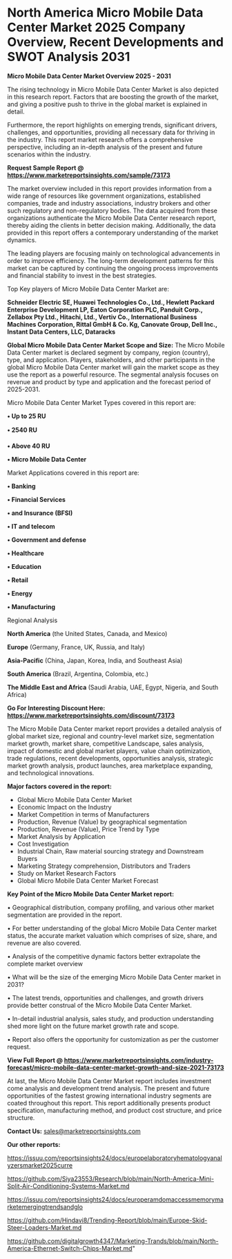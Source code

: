 # North America Micro Mobile Data Center Market 2025 Company Overview, Recent Developments and SWOT Analysis 2031

<Strong> Micro Mobile Data Center Market Overview 2025 - 2031</strong>

The rising technology in Micro Mobile Data Center Market is also depicted in this research report. Factors that are boosting the growth of the market, and giving a positive push to thrive in the global market is explained in detail.

Furthermore, the report highlights on emerging trends, significant drivers, challenges, and opportunities, providing all necessary data for thriving in the industry. This report market research offers a comprehensive perspective, including an in-depth analysis of the present and future scenarios within the industry.

<strong>Request Sample Report @ <a href=https://www.marketreportsinsights.com/sample/73173>https://www.marketreportsinsights.com/sample/73173</a></strong>

The market overview included in this report provides information from a wide range of resources like government organizations, established companies, trade and industry associations, industry brokers and other such regulatory and non-regulatory bodies. The data acquired from these organizations authenticate the Micro Mobile Data Center research report, thereby aiding the clients in better decision making. Additionally, the data provided in this report offers a contemporary understanding of the market dynamics.

The leading players are focusing mainly on technological advancements in order to improve efficiency. The long-term development patterns for this market can be captured by continuing the ongoing process improvements and financial stability to invest in the best strategies.

Top Key players of Micro Mobile Data Center Market are:

<strong>Schneider Electric SE, Huawei Technologies Co., Ltd., Hewlett Packard Enterprise Development LP, Eaton Corporation PLC, Panduit Corp., Zellabox Pty Ltd., Hitachi, Ltd., Vertiv Co., International Business Machines Corporation, Rittal GmbH & Co. Kg, Canovate Group, Dell Inc., Instant Data Centers, LLC, Dataracks</strong>

<strong><b>Global Micro Mobile Data Center Market Scope and Size:</b></strong>
The Micro Mobile Data Center market is declared segment by company, region (country), type, and application. Players, stakeholders, and other participants in the global Micro Mobile Data Center market will gain the market scope as they use the report as a powerful resource. The segmental analysis focuses on revenue and product by type and application and the forecast period of 2025-2031.

Micro Mobile Data Center Market Types covered in this report are:

<strong>• Up to 25 RU

• 2540 RU

• Above 40 RU

• Micro Mobile Data Center</strong>

Market Applications covered in this report are:

<strong>• Banking

• Financial Services

• and Insurance (BFSI)

• IT and telecom

• Government and defense

• Healthcare

• Education

• Retail

• Energy

• Manufacturing</strong> 

Regional Analysis

<strong>North America</strong> (the United States, Canada, and Mexico)

<strong>Europe</strong> (Germany, France, UK, Russia, and Italy)

<strong>Asia-Pacific</strong> (China, Japan, Korea, India, and Southeast Asia)

<strong>South America</strong> (Brazil, Argentina, Colombia, etc.)

<strong>The Middle East and Africa</strong> (Saudi Arabia, UAE, Egypt, Nigeria, and South Africa)

<strong>Go For Interesting Discount Here: <a href=https://www.marketreportsinsights.com/discount/73173>https://www.marketreportsinsights.com/discount/73173</a></strong>

The Micro Mobile Data Center market report provides a detailed analysis of global market size, regional and country-level market size, segmentation market growth, market share, competitive Landscape, sales analysis, impact of domestic and global market players, value chain optimization, trade regulations, recent developments, opportunities analysis, strategic market growth analysis, product launches, area marketplace expanding, and technological innovations.

<strong><b>Major factors covered in the report:</b></strong>
<ul>
  <li>Global Micro Mobile Data Center Market </li>
  <li>Economic Impact on the Industry</li>
  <li>Market Competition in terms of Manufacturers</li>
  <li>Production, Revenue (Value) by geographical segmentation</li>
  <li>Production, Revenue (Value), Price Trend by Type</li>
  <li>Market Analysis by Application</li>
  <li>Cost Investigation</li>
  <li>Industrial Chain, Raw material sourcing strategy and Downstream Buyers</li>
  <li>Marketing Strategy comprehension, Distributors and Traders</li>
  <li>Study on Market Research Factors</li>
  <li>Global Micro Mobile Data Center Market Forecast</li>
</ul>

<strong><b>Key Point of the Micro Mobile Data Center Market report:</b></strong>

• Geographical distribution, company profiling, and various other market segmentation are provided in the report.

• For better understanding of the global Micro Mobile Data Center market status, the accurate market valuation which comprises of size, share, and revenue are also covered.

• Analysis of the competitive dynamic factors better extrapolate the complete market overview

• What will be the size of the emerging Micro Mobile Data Center market in 2031?

• The latest trends, opportunities and challenges, and growth drivers provide better construal of the Micro Mobile Data Center Market.

• In-detail industrial analysis, sales study, and production understanding shed more light on the future market growth rate and scope.

• Report also offers the opportunity for customization as per the customer request.

<strong><b>View Full Report @ <a href=https://www.marketreportsinsights.com/industry-forecast/micro-mobile-data-center-market-growth-and-size-2021-73173>https://www.marketreportsinsights.com/industry-forecast/micro-mobile-data-center-market-growth-and-size-2021-73173</a></b></strong>


At last, the Micro Mobile Data Center Market report includes investment come analysis and development trend analysis. The present and future opportunities of the fastest growing international industry segments are coated throughout this report. This report additionally presents product specification, manufacturing method, and product cost structure, and price structure.

<strong>Contact Us:</strong>
sales@marketreportsinsights.com

<strong>Our other reports:</strong>

<a href=https://issuu.com/reportsinsights24/docs/europelaboratoryhematologyanalyzersmarket2025curre>https://issuu.com/reportsinsights24/docs/europelaboratoryhematologyanalyzersmarket2025curre</a>

<a href=https://github.com/Siya23553/Research/blob/main/North-America-Mini-Split-Air-Conditioning-Systems-Market.md>https://github.com/Siya23553/Research/blob/main/North-America-Mini-Split-Air-Conditioning-Systems-Market.md</a>

<a href=https://issuu.com/reportsinsights24/docs/europeramdomaccessmemorymarketemergingtrendsandglo>https://issuu.com/reportsinsights24/docs/europeramdomaccessmemorymarketemergingtrendsandglo</a>

<a href=https://github.com/Hindavi8/Trending-Report/blob/main/Europe-Skid-Steer-Loaders-Market.md>https://github.com/Hindavi8/Trending-Report/blob/main/Europe-Skid-Steer-Loaders-Market.md</a>

<a href=https://github.com/digitalgrowth4347/Marketing-Trands/blob/main/North-America-Ethernet-Switch-Chips-Market.md>https://github.com/digitalgrowth4347/Marketing-Trands/blob/main/North-America-Ethernet-Switch-Chips-Market.md</a>"
